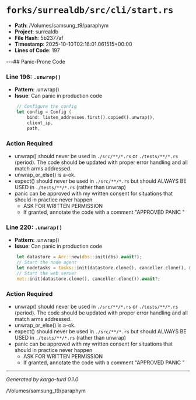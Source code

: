 # `forks/surrealdb/src/cli/start.rs`

- **Path**: /Volumes/samsung_t9/paraphym
- **Project**: surrealdb
- **File Hash**: 5b2377af  
- **Timestamp**: 2025-10-10T02:16:01.061515+00:00  
- **Lines of Code**: 197

---## Panic-Prone Code


### Line 196: `.unwrap()`

- **Pattern**: .unwrap()
- **Issue**: Can panic in production code

```rust
	// Configure the config
	let config = Config {
		bind: listen_addresses.first().copied().unwrap(),
		client_ip,
		path,
```

### Action Required

- unwrap() should never be used in `./src/**/*.rs` or `./tests/**/*.rs` (period). The code should be updated with proper error handling and all match arms addressed.
- unwrap_or_else() is a-ok. 
- expect() should never be used in `./src/**/*.rs` but should ALWAYS BE USED in `./tests/**/*.rs` (rather than unwrap)
- panic can be approved with my written consent for situations that should in practice never happen  
  - ASK FOR WRITTEN PERMISSION
  - If granted, annotate the code with a comment "APPROVED PANIC "


### Line 220: `.unwrap()`

- **Pattern**: .unwrap()
- **Issue**: Can panic in production code

```rust
	let datastore = Arc::new(dbs::init(dbs).await?);
	// Start the node agent
	let nodetasks = tasks::init(datastore.clone(), canceller.clone(), &CF.get().unwrap().engine);
	// Start the web server
	net::init(datastore.clone(), canceller.clone()).await?;
```

### Action Required

- unwrap() should never be used in `./src/**/*.rs` or `./tests/**/*.rs` (period). The code should be updated with proper error handling and all match arms addressed.
- unwrap_or_else() is a-ok. 
- expect() should never be used in `./src/**/*.rs` but should ALWAYS BE USED in `./tests/**/*.rs` (rather than unwrap)
- panic can be approved with my written consent for situations that should in practice never happen  
  - ASK FOR WRITTEN PERMISSION
  - If granted, annotate the code with a comment "APPROVED PANIC "

---

*Generated by kargo-turd 0.1.0*

/Volumes/samsung_t9/paraphym